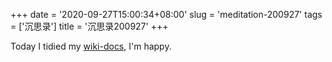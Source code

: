 +++
date = '2020-09-27T15:00:34+08:00'
slug = 'meditation-200927'
tags = ['沉思录']
title = '沉思录200927'
+++

Today I tidied my [wiki-docs](https://github.com/Gaotianhe/wiki-docs), I'm happy.
